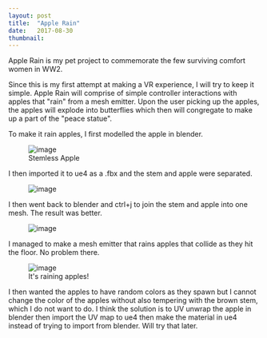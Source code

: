 ```yaml
---
layout: post
title:  "Apple Rain"
date:   2017-08-30
thumbnail:
---
```



Apple Rain is my pet project to commemorate the few surviving comfort women in WW2.  

Since this is my first attempt at making a VR experience, I will try to keep it simple.
Apple Rain will comprise of simple controller interactions with apples that "rain" from a mesh emitter.
Upon the user picking up the apples, the apples will explode into butterflies which then will congregate to make up a part of the "peace statue".  

To make it rain apples, I first modelled the apple in blender.

<figure>
	<img src="{{ site.baseurl }}/assets/blog2/model.png" alt="image">
	<figcaption>
		Stemless Apple
	</figcaption>
</figure>

I then imported it to ue4 as a .fbx and the stem and apple were separated.  

<figure>
	<img src="{{ site.baseurl }}/assets/blog2/mmm.png" alt="image">
</figure>  

I then went back to blender and ctrl+j to join the stem and apple into one mesh. The result was better.  

<figure>
	<img src="{{ site.baseurl }}/assets/blog2/a1.jpg" alt="image">
</figure>  

I managed to make a mesh emitter that rains apples that collide as they hit the floor. No problem there.  

<figure>
	<img src="{{ site.baseurl }}/assets/blog2/a2.jpg" alt="image">
	<figcaption>
		It's raining apples!
	</figcaption>
</figure>   

I then wanted the apples to have random colors as they spawn but I cannot change the color of the apples without also tempering with the brown stem, which
I do not want to do. I think the solution is to UV unwrap the apple in blender then import the UV map to ue4 then make the material in ue4 instead of trying to import from blender. Will try that later.
